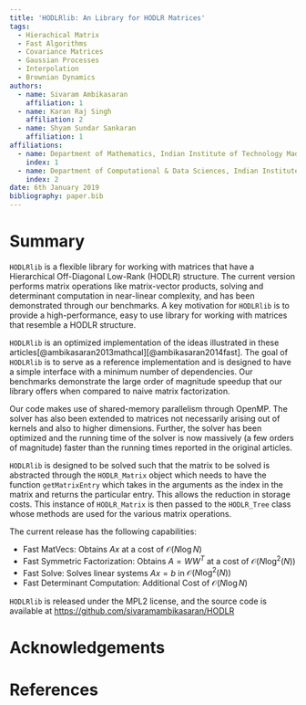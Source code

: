 ```yaml
---
title: 'HODLRlib: An Library for HODLR Matrices'
tags:
  - Hierachical Matrix
  - Fast Algorithms
  - Covariance Matrices
  - Gaussian Processes
  - Interpolation
  - Brownian Dynamics
authors:
  - name: Sivaram Ambikasaran
    affiliation: 1
  - name: Karan Raj Singh
    affiliation: 2
  - name: Shyam Sundar Sankaran
    affiliation: 1
affiliations:
  - name: Department of Mathematics, Indian Institute of Technology Madras
    index: 1
  - name: Department of Computational & Data Sciences, Indian Institute of Science
    index: 2
date: 6th January 2019
bibliography: paper.bib
---
```


# Summary

``HODLRlib`` is a flexible library for working with matrices that have a Hierarchical Off-Diagonal Low-Rank (HODLR) structure. The current version performs matrix operations like matrix-vector products, solving and determinant computation in near-linear complexity, and has been demonstrated through our benchmarks. A key motivation for ``HODLRlib`` is to provide a high-performance, easy to use library for working with matrices that resemble a HODLR structure. 

``HODLRlib`` is an optimized implementation of the ideas illustrated in these articles[@ambikasaran2013mathcal][@ambikasaran2014fast]. The goal of ``HODLRlib`` is to serve as a reference implementation and is designed to have a simple interface with a minimum number of dependencies. Our benchmarks demonstrate the large order of magnitude speedup that our library offers when compared to naive matrix factorization.

Our code makes use of shared-memory parallelism through OpenMP. The solver has also been extended to matrices not necessarily arising out of kernels and also to higher dimensions. Further, the solver has been optimized and the running time of the solver is now massively (a few orders of magnitude) faster than the running times reported in the original articles.

``HODLRlib`` is designed to be solved such that the matrix to be solved is abstracted through the ``HODLR_Matrix`` object which needs to have the function ``getMatrixEntry`` which takes in the arguments as the index in the matrix and returns the particular entry. This allows the reduction in storage costs. This instance of ``HODLR_Matrix`` is then passed to the ``HODLR_Tree`` class whose methods are used for the various matrix operations.

The current release has the following capabilities:

- Fast MatVecs: Obtains $A x$ at a cost of $\mathcal{O}\left(N\log{N}\right)$
- Fast Symmetric Factorization: Obtains $A = W W^T$ at a cost of $\mathcal{O}\left(N\log^2\left(N\right)\right)$
- Fast Solve: Solves linear systems $A x = b$ in $\mathcal{O}\left(N\log^2\left(N\right)\right)$
- Fast Determinant Computation: Additional Cost of $\mathcal{O}\left(N\log{N} \right)$

``HODLRlib`` is released under the MPL2 license, and the source code is available at <https://github.com/sivaramambikasaran/HODLR>

# Acknowledgements

# References
